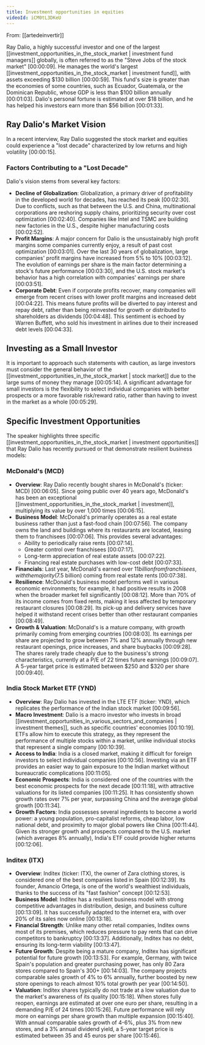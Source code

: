 ```yaml
---
title: Investment opportunities in equities
videoId: iCM0tL3DKeU
---
```


From: [[artedeinvertir]] <br/> 

Ray Dalio, a highly successful investor and one of the largest [[investment_opportunities_in_the_stock_market | investment fund managers]] globally, is often referred to as the "Steve Jobs of the stock market" <a class="yt-timestamp" data-t="00:00:09">[00:00:09]</a>. He manages the world's largest [[investment_opportunities_in_the_stock_market | investment fund]], with assets exceeding $130 billion <a class="yt-timestamp" data-t="00:00:59">[00:00:59]</a>. This fund's size is greater than the economies of some countries, such as Ecuador, Guatemala, or the Dominican Republic, whose GDP is less than $100 billion annually <a class="yt-timestamp" data-t="00:01:03">[00:01:03]</a>. Dalio's personal fortune is estimated at over $18 billion, and he has helped his investors earn more than $56 billion <a class="yt-timestamp" data-t="00:01:33">[00:01:33]</a>.

## Ray Dalio's Market Vision

In a recent interview, Ray Dalio suggested the stock market and equities could experience a "lost decade" characterized by low returns and high volatility <a class="yt-timestamp" data-t="00:00:15">[00:00:15]</a>.

### Factors Contributing to a "Lost Decade"

Dalio's vision stems from several key factors:

*   **Decline of Globalization**: Globalization, a primary driver of profitability in the developed world for decades, has reached its peak <a class="yt-timestamp" data-t="00:02:30">[00:02:30]</a>. Due to conflicts, such as that between the U.S. and China, multinational corporations are reshoring supply chains, prioritizing security over cost optimization <a class="yt-timestamp" data-t="00:02:40">[00:02:40]</a>. Companies like Intel and TSMC are building new factories in the U.S., despite higher manufacturing costs <a class="yt-timestamp" data-t="00:02:52">[00:02:52]</a>.
*   **Profit Margins**: A major concern for Dalio is the unsustainably high profit margins some companies currently enjoy, a result of past cost optimization <a class="yt-timestamp" data-t="00:03:01">[00:03:01]</a>. Over the last 30 years of globalization, large companies' profit margins have increased from 5% to 10% <a class="yt-timestamp" data-t="00:03:12">[00:03:12]</a>. The evolution of earnings per share is the main factor determining a stock's future performance <a class="yt-timestamp" data-t="00:03:30">[00:03:30]</a>, and the U.S. stock market's behavior has a high correlation with companies' earnings per share <a class="yt-timestamp" data-t="00:03:51">[00:03:51]</a>.
*   **Corporate Debt**: Even if corporate profits recover, many companies will emerge from recent crises with lower profit margins and increased debt <a class="yt-timestamp" data-t="00:04:22">[00:04:22]</a>. This means future profits will be diverted to pay interest and repay debt, rather than being reinvested for growth or distributed to shareholders as dividends <a class="yt-timestamp" data-t="00:04:48">[00:04:48]</a>. This sentiment is echoed by Warren Buffett, who sold his investment in airlines due to their increased debt levels <a class="yt-timestamp" data-t="00:04:33">[00:04:33]</a>.

## Investing as a Small Investor

It is important to approach such statements with caution, as large investors must consider the general behavior of the [[investment_opportunities_in_the_stock_market | stock market]] due to the large sums of money they manage <a class="yt-timestamp" data-t="00:05:14">[00:05:14]</a>. A significant advantage for small investors is the flexibility to select individual companies with better prospects or a more favorable risk/reward ratio, rather than having to invest in the market as a whole <a class="yt-timestamp" data-t="00:05:29">[00:05:29]</a>.

## Specific Investment Opportunities

The speaker highlights three specific [[investment_opportunities_in_the_stock_market | investment opportunities]] that Ray Dalio has recently pursued or that demonstrate resilient business models:

### McDonald's (MCD)

*   **Overview**: Ray Dalio recently bought shares in McDonald's (ticker: MCD) <a class="yt-timestamp" data-t="00:06:05">[00:06:05]</a>. Since going public over 40 years ago, McDonald's has been an exceptional [[investment_opportunities_in_the_stock_market | investment]], multiplying its value by over 1,000 times <a class="yt-timestamp" data-t="00:06:15">[00:06:15]</a>.
*   **Business Model**: McDonald's primarily operates as a real estate business rather than just a fast-food chain <a class="yt-timestamp" data-t="00:07:56">[00:07:56]</a>. The company owns the land and buildings where its restaurants are located, leasing them to franchisees <a class="yt-timestamp" data-t="00:07:06">[00:07:06]</a>. This provides several advantages:
    *   Ability to periodically raise rents <a class="yt-timestamp" data-t="00:07:14">[00:07:14]</a>.
    *   Greater control over franchisees <a class="yt-timestamp" data-t="00:07:17">[00:07:17]</a>.
    *   Long-term appreciation of real estate assets <a class="yt-timestamp" data-t="00:07:22">[00:07:22]</a>.
    *   Financing real estate purchases with low-cost debt <a class="yt-timestamp" data-t="00:07:33">[00:07:33]</a>.
*   **Financials**: Last year, McDonald's earned over $11 billion from franchisees, with the majority ($7.5 billion) coming from real estate rents <a class="yt-timestamp" data-t="00:07:38">[00:07:38]</a>.
*   **Resilience**: McDonald's business model performs well in various economic environments; for example, it had positive results in 2008 when the broader market fell significantly <a class="yt-timestamp" data-t="00:08:12">[00:08:12]</a>. More than 70% of its income comes from fixed rents, making it less affected by temporary restaurant closures <a class="yt-timestamp" data-t="00:08:29">[00:08:29]</a>. Its pick-up and delivery services have helped it withstand recent crises better than other restaurant companies <a class="yt-timestamp" data-t="00:08:49">[00:08:49]</a>.
*   **Growth & Valuation**: McDonald's is a mature company, with growth primarily coming from emerging countries <a class="yt-timestamp" data-t="00:08:03">[00:08:03]</a>. Its earnings per share are projected to grow between 7% and 12% annually through new restaurant openings, price increases, and share buybacks <a class="yt-timestamp" data-t="00:09:28">[00:09:28]</a>. The shares rarely trade cheaply due to the business's strong characteristics, currently at a P/E of 22 times future earnings <a class="yt-timestamp" data-t="00:09:07">[00:09:07]</a>. A 5-year target price is estimated between $250 and $320 per share <a class="yt-timestamp" data-t="00:09:40">[00:09:40]</a>.

### India Stock Market ETF (YND)

*   **Overview**: Ray Dalio has invested in the LTE ETF (ticker: YND), which replicates the performance of the Indian stock market <a class="yt-timestamp" data-t="00:09:56">[00:09:56]</a>.
*   **Macro Investment**: Dalio is a macro investor who invests in broad [[investment_opportunities_in_various_sectors_and_companies | investment themes]], such as specific countries' economies <a class="yt-timestamp" data-t="00:10:19">[00:10:19]</a>. ETFs allow him to execute this strategy, as they represent the performance of multiple stocks within a market, unlike individual stocks that represent a single company <a class="yt-timestamp" data-t="00:10:39">[00:10:39]</a>.
*   **Access to India**: India is a closed market, making it difficult for foreign investors to select individual companies <a class="yt-timestamp" data-t="00:10:56">[00:10:56]</a>. Investing via an ETF provides an easier way to gain exposure to the Indian market without bureaucratic complications <a class="yt-timestamp" data-t="00:11:05">[00:11:05]</a>.
*   **Economic Prospects**: India is considered one of the countries with the best economic prospects for the next decade <a class="yt-timestamp" data-t="00:11:18">[00:11:18]</a>, with attractive valuations for its listed companies <a class="yt-timestamp" data-t="00:11:25">[00:11:25]</a>. It has consistently shown growth rates over 7% per year, surpassing China and the average global growth <a class="yt-timestamp" data-t="00:11:34">[00:11:34]</a>.
*   **Growth Factors**: India possesses several ingredients to become a world power: a young population, pro-capitalist reforms, cheap labor, low national debt, and proximity to major global powers like China <a class="yt-timestamp" data-t="00:11:44">[00:11:44]</a>. Given its stronger growth and prospects compared to the U.S. market (which averages 8% annually), India's ETF could provide higher returns <a class="yt-timestamp" data-t="00:12:06">[00:12:06]</a>.

### Inditex (ITX)

*   **Overview**: Inditex (ticker: ITX), the owner of Zara clothing stores, is considered one of the best companies listed in Spain <a class="yt-timestamp" data-t="00:12:39">[00:12:39]</a>. Its founder, Amancio Ortega, is one of the world's wealthiest individuals, thanks to the success of its "fast fashion" concept <a class="yt-timestamp" data-t="00:12:53">[00:12:53]</a>.
*   **Business Model**: Inditex has a resilient business model with strong competitive advantages in distribution, design, and business culture <a class="yt-timestamp" data-t="00:13:09">[00:13:09]</a>. It has successfully adapted to the internet era, with over 20% of its sales now online <a class="yt-timestamp" data-t="00:13:18">[00:13:18]</a>.
*   **Financial Strength**: Unlike many other retail companies, Inditex owns most of its premises, which reduces pressure to pay rents that can drive competitors to bankruptcy <a class="yt-timestamp" data-t="00:13:37">[00:13:37]</a>. Additionally, Inditex has no debt, ensuring its long-term viability <a class="yt-timestamp" data-t="00:13:47">[00:13:47]</a>.
*   **Future Growth**: Despite being a mature company, Inditex has significant potential for future growth <a class="yt-timestamp" data-t="00:13:53">[00:13:53]</a>. For example, Germany, with twice Spain's population and greater purchasing power, has only 80 Zara stores compared to Spain's 300+ <a class="yt-timestamp" data-t="00:14:03">[00:14:03]</a>. The company projects comparable sales growth of 4% to 6% annually, further boosted by new store openings to reach almost 10% total growth per year <a class="yt-timestamp" data-t="00:14:50">[00:14:50]</a>.
*   **Valuation**: Inditex shares typically do not trade at a low valuation due to the market's awareness of its quality <a class="yt-timestamp" data-t="00:15:18">[00:15:18]</a>. When stores fully reopen, earnings are estimated at over one euro per share, resulting in a demanding P/E of 24 times <a class="yt-timestamp" data-t="00:15:26">[00:15:26]</a>. Future performance will rely more on earnings per share growth than multiple expansion <a class="yt-timestamp" data-t="00:15:40">[00:15:40]</a>. With annual comparable sales growth of 4-6%, plus 3% from new stores, and a 3% annual dividend yield, a 5-year target price is estimated between 35 and 45 euros per share <a class="yt-timestamp" data-t="00:15:46">[00:15:46]</a>.